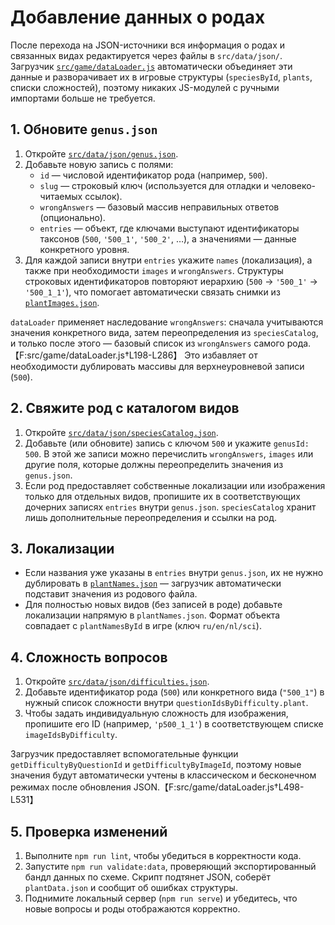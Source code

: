 # Добавление данных о родах

После перехода на JSON-источники вся информация о родах и связанных видах редактируется через файлы в `src/data/json/`. Загрузчик [`src/game/dataLoader.js`](../src/game/dataLoader.js) автоматически объединяет эти данные и разворачивает их в игровые структуры (`speciesById`, `plants`, списки сложностей), поэтому никаких JS-модулей с ручными импортами больше не требуется.

## 1. Обновите `genus.json`
1. Откройте [`src/data/json/genus.json`](../src/data/json/genus.json).
2. Добавьте новую запись с полями:
   - `id` — числовой идентификатор рода (например, `500`).
   - `slug` — строковый ключ (используется для отладки и человеко-читаемых ссылок).
   - `wrongAnswers` — базовый массив неправильных ответов (опционально).
   - `entries` — объект, где ключами выступают идентификаторы таксонов (`500`, `'500_1'`, `'500_2'`, …), а значениями — данные конкретного уровня.
3. Для каждой записи внутри `entries` укажите `names` (локализация), а также при необходимости `images` и `wrongAnswers`. Структуры строковых идентификаторов повторяют иерархию (`500` → `'500_1'` → `'500_1_1'`), что помогает автоматически связать снимки из [`plantImages.json`](../src/data/json/plantImages.json).

`dataLoader` применяет наследование `wrongAnswers`: сначала учитываются значения конкретного вида, затем переопределения из `speciesCatalog`, и только после этого — базовый список из `wrongAnswers` самого рода.【F:src/game/dataLoader.js†L198-L286】 Это избавляет от необходимости дублировать массивы для верхнеуровневой записи (`500`).

## 2. Свяжите род с каталогом видов
1. Откройте [`src/data/json/speciesCatalog.json`](../src/data/json/speciesCatalog.json).
2. Добавьте (или обновите) запись с ключом `500` и укажите `genusId: 500`. В этой же записи можно перечислить `wrongAnswers`, `images` или другие поля, которые должны переопределить значения из `genus.json`.
3. Если род предоставляет собственные локализации или изображения только для отдельных видов, пропишите их в соответствующих дочерних записях `entries` внутри `genus.json`. `speciesCatalog` хранит лишь дополнительные переопределения и ссылки на род.

## 3. Локализации
- Если названия уже указаны в `entries` внутри `genus.json`, их не нужно дублировать в [`plantNames.json`](../src/data/json/plantNames.json) — загрузчик автоматически подставит значения из родового файла.
- Для полностью новых видов (без записей в роде) добавьте локализации напрямую в `plantNames.json`. Формат объекта совпадает с `plantNamesById` в игре (ключ `ru/en/nl/sci`).

## 4. Сложность вопросов
1. Откройте [`src/data/json/difficulties.json`](../src/data/json/difficulties.json).
2. Добавьте идентификатор рода (`500`) или конкретного вида (`"500_1"`) в нужный список сложности внутри `questionIdsByDifficulty.plant`.
3. Чтобы задать индивидуальную сложность для изображения, пропишите его ID (например, `'p500_1_1'`) в соответствующем списке `imageIdsByDifficulty`.

Загрузчик предоставляет вспомогательные функции `getDifficultyByQuestionId` и `getDifficultyByImageId`, поэтому новые значения будут автоматически учтены в классическом и бесконечном режимах после обновления JSON.【F:src/game/dataLoader.js†L498-L531】

## 5. Проверка изменений
1. Выполните `npm run lint`, чтобы убедиться в корректности кода.
2. Запустите `npm run validate:data`, проверяющий экспортированный бандл данных по схеме. Скрипт подтянет JSON, соберёт `plantData.json` и сообщит об ошибках структуры.
3. Поднимите локальный сервер (`npm run serve`) и убедитесь, что новые вопросы и роды отображаются корректно.
